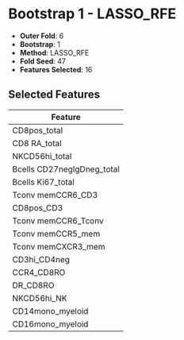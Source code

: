 # Bootstrap 1 - LASSO_RFE

- **Outer Fold**: 6
- **Bootstrap**: 1
- **Method**: LASSO_RFE
- **Fold Seed**: 47
- **Features Selected**: 16

## Selected Features

| Feature |
|---------|
| CD8pos_total |
| CD8 RA_total |
| NKCD56hi_total |
| Bcells CD27negIgDneg_total |
| Bcells Ki67_total |
| Tconv memCCR6_CD3 |
| CD8pos_CD3 |
| Tconv memCCR6_Tconv |
| Tconv memCCR5_mem |
| Tconv memCXCR3_mem |
| CD3hi_CD4neg |
| CCR4_CD8RO |
| DR_CD8RO |
| NKCD56hi_NK |
| CD14mono_myeloid |
| CD16mono_myeloid |
